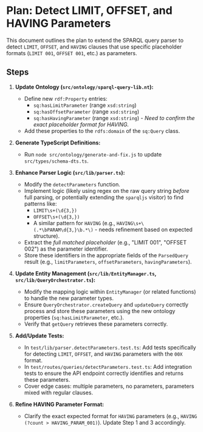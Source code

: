 # Plan: Detect LIMIT, OFFSET, and HAVING Parameters

This document outlines the plan to extend the SPARQL query parser to detect `LIMIT`, `OFFSET`, and `HAVING` clauses that use specific placeholder formats (`LIMIT 001`, `OFFSET 001`, etc.) as parameters.

## Steps

1.  **Update Ontology (`src/ontology/sparql-query-lib.nt`):**
    *   Define new `rdf:Property` entries:
        *   `sq:hasLimitParameter` (range `xsd:string`)
        *   `sq:hasOffsetParameter` (range `xsd:string`)
        *   `sq:hasHavingParameter` (range `xsd:string`) - *Need to confirm the exact placeholder format for HAVING.*
    *   Add these properties to the `rdfs:domain` of the `sq:Query` class.

2.  **Generate TypeScript Definitions:**
    *   Run `node src/ontology/generate-and-fix.js` to update `src/types/schema-dts.ts`.

3.  **Enhance Parser Logic (`src/lib/parser.ts`):**
    *   Modify the `detectParameters` function.
    *   Implement logic (likely using regex on the raw query string *before* full parsing, or potentially extending the `sparqljs` visitor) to find patterns like:
        *   `LIMIT\s+(\d{3,})`
        *   `OFFSET\s+(\d{3,})`
        *   A similar pattern for `HAVING` (e.g., `HAVING\s+\(.*\bPARAM\d{3,}\b.*\)` - needs refinement based on expected structure).
    *   Extract the *full matched placeholder* (e.g., "LIMIT 001", "OFFSET 002") as the parameter identifier.
    *   Store these identifiers in the appropriate fields of the `ParsedQuery` result (e.g., `limitParameters`, `offsetParameters`, `havingParameters`).

4.  **Update Entity Management (`src/lib/EntityManager.ts`, `src/lib/QueryOrchestrator.ts`):**
    *   Modify the mapping logic within `EntityManager` (or related functions) to handle the new parameter types.
    *   Ensure `QueryOrchestrator.createQuery` and `updateQuery` correctly process and store these parameters using the new ontology properties (`sq:hasLimitParameter`, etc.).
    *   Verify that `getQuery` retrieves these parameters correctly.

5.  **Add/Update Tests:**
    *   In `test/lib/parser.detectParameters.test.ts`: Add tests specifically for detecting `LIMIT`, `OFFSET`, and `HAVING` parameters with the `00X` format.
    *   In `test/routes/queries/detectParameters.test.ts`: Add integration tests to ensure the API endpoint correctly identifies and returns these parameters.
    *   Cover edge cases: multiple parameters, no parameters, parameters mixed with regular clauses.

6.  **Refine HAVING Parameter Format:**
    *   Clarify the exact expected format for `HAVING` parameters (e.g., `HAVING (?count > HAVING_PARAM_001)`). Update Step 1 and 3 accordingly.
